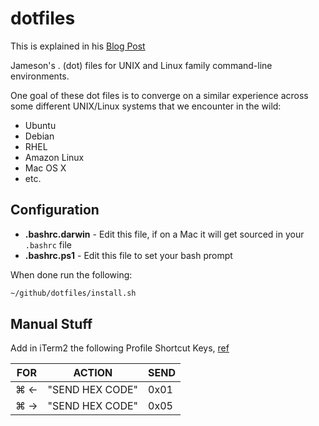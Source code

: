 # dotfiles

This is explained in his [Blog Post](https://dev.to/jameson/bash-completion-for-git-on-mac-os-x-monterrey-3imd)

Jameson's . (dot) files for UNIX and Linux family command-line
environments.

One goal of these dot files is to converge on a similar experience
across some different UNIX/Linux systems that we encounter in the wild:

* Ubuntu
* Debian
* RHEL
* Amazon Linux
* Mac OS X
* etc.

## Configuration

* **.bashrc.darwin** - Edit this file, if on a Mac it will get sourced in your `.bashrc` file
* **.bashrc.ps1** - Edit this file to set your bash prompt

When done run the following:

```bash
~/github/dotfiles/install.sh
```

## Manual Stuff

Add in iTerm2 the following Profile Shortcut Keys, [ref](https://stackoverflow.com/questions/6205157/how-to-set-keyboard-shortcuts-to-jump-to-beginning-end-of-line)

FOR | ACTION          | SEND
----|-----------------|------
⌘ ←	| "SEND HEX CODE"	| 0x01
⌘ →	| "SEND HEX CODE"	| 0x05
